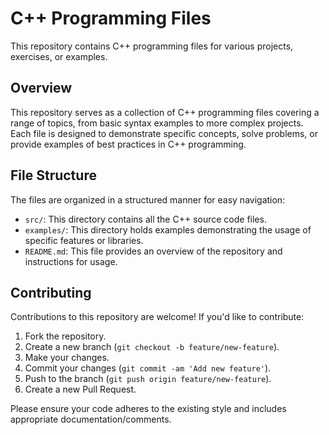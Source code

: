 # C++ Programming Files

This repository contains C++ programming files for various projects, exercises, or examples.



## Overview

This repository serves as a collection of C++ programming files covering a range of topics, from basic syntax examples to more complex projects. Each file is designed to demonstrate specific concepts, solve problems, or provide examples of best practices in C++ programming.

## File Structure

The files are organized in a structured manner for easy navigation:

- `src/`: This directory contains all the C++ source code files.
- `examples/`: This directory holds examples demonstrating the usage of specific features or libraries.
- `README.md`: This file provides an overview of the repository and instructions for usage.


## Contributing

Contributions to this repository are welcome! If you'd like to contribute:

1. Fork the repository.
2. Create a new branch (`git checkout -b feature/new-feature`).
3. Make your changes.
4. Commit your changes (`git commit -am 'Add new feature'`).
5. Push to the branch (`git push origin feature/new-feature`).
6. Create a new Pull Request.

Please ensure your code adheres to the existing style and includes appropriate documentation/comments.

